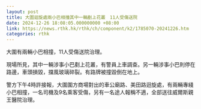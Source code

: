 ```yaml
---
layout: post
title: 大圍迴旋處兩小巴相撞其中一輛剷上花叢　11人受傷送院
date: 2024-12-26 18:08:05.000000000 +08:00
link: https://news.rthk.hk/rthk/ch/component/k2/1785070-20241226.htm
categories: rthk
---
```


大圍有兩輛小巴相撞，11人受傷送院治理。

現場所見，其中一輛涉事小巴剷上花叢，有警員上車調查。另一輛涉事小巴則停在路邊，車頭損毀，擋風玻璃碎裂。有路牌被撞毀倒在地上。

警方下午4時許接報，大圍圍方商場對出的車公廟路、美田路迴旋處，有兩輛專綫小巴相撞，一名司機及9名乘客受傷，另有一名途人報稱不適，全部送往威爾斯親王醫院治理。
